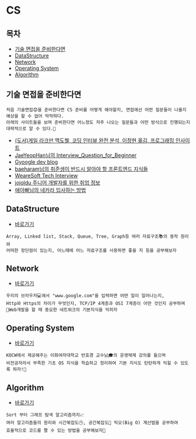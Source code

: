 # CS

## 목차

* [기술 면접을 준비한다면](#기술-면접을-준비한다면)
* [DataStructure](#datastructure)
* [Network](#network)
* [Operating System](#operating-system)
* [Algorithm](#algorithm)

## 기술 면접을 준비한다면

```
처음 기술면접😟을 준비한다면 CS 준비를 어떻게 해야할지, 면접에선 어떤 질문들이 나올지 예상을 할 수 없어 막막하다.
아래의 사이트들을 보며 준비한다면 어느정도 자주 나오는 질문들과 어떤 방식으로 진행되는지 대략적으로 알 수 있다.🙌
```

* [(도서)게일 라크만 맥도웰, 코딩 인터뷰 완전 분석, 이창현 옮김, 프로그래밍 인사이트](https://www.google.com/search?q=%EC%BD%94%EB%94%A9%EC%9D%B8%ED%84%B0%EB%B7%B0+%EC%99%84%EC%A0%84%EB%B6%84%EC%84%9D&oq=%EC%BD%94%EB%94%A9%EC%9D%B8%ED%84%B0&aqs=chrome.2.69i57j0l4j0i10j0l2.4167j0j7&sourceid=chrome&ie=UTF-8)
* [JaeYeopHan님의 Interview_Question_for_Beginner](https://github.com/JaeYeopHan/Interview_Question_for_Beginner)
* [Gyoogle dev blog](https://gyoogle.dev/blog/)
* [baeharam님의 취준생이 반드시 알아야 할 프론트엔드 지식들](https://github.com/baeharam/Must-Know-About-Frontend)
* [WeareSoft Tech Interview](https://github.com/WeareSoft/tech-interview)
* [jojoldu 주니어 개발자를 위한 취업 정보](https://github.com/jojoldu/junior-recruit-scheduler/blob/master/README.md)
* [애아빠님의 네카라 입사하는 방법](https://okky.kr/article/842953)

## DataStructure

* [바로가기](./DataStructure)

``` 
Array, Linked list, Stack, Queue, Tree, Graph등 여러 자료구조📚의 동작 원리와
어떠한 장단점이 있는지, 어느때에 어느 자료구조를 사용하면 좋을 지 등을 공부해보자
```

## Network

* [바로가기](./Network)

```
우리의 브라우저💻에서 "www.google.com"을 입력하면 어떤 일이 일어나는지,
Http와 Https의 차이가 무엇인지, TCP/IP 4계층과 OSI 7계층이 어떤 것인지 공부하며
🙌Web개발을 할 때 중요한 네트워크의 기본지식을 익히자
```



## Operating System

* [바로가기](./OS)

```
KOCW에서 제공해주는 이화여자대학교 반효경 교수님🎓의 운영체제 강의를 들으며
비전공자라서 부족한 기초 OS 지식을 학습하고 정리하여 기본 지식도 탄탄하게 익힐 수 있도록 하자!🏃
```

## Algorithm

* [바로가기](./algorithm)

``` 
Sort 부터 그래프 탐색 알고리즘까지📈
여러 알고리즘들의 원리와 시간복잡도🕒, 공간복잡도🔳 빅오(Big O) 계산법을 공부하여
효율적으로 코드를 짤 수 있는 방법을 공부해보자🙋
```



